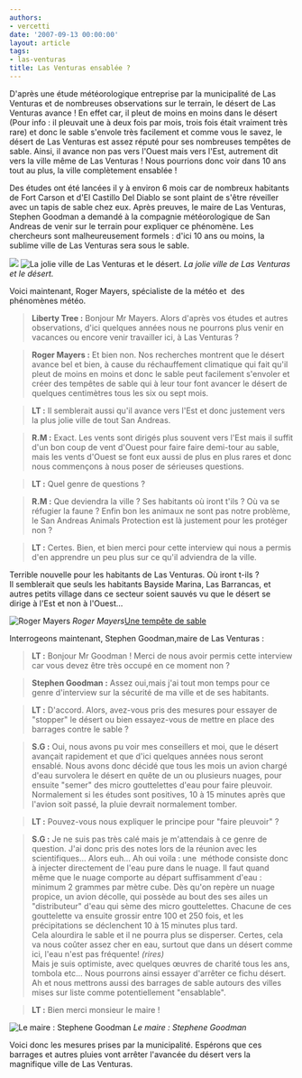 ```yaml
---
authors:
- vercetti
date: '2007-09-13 00:00:00'
layout: article
tags:
- las-venturas
title: Las Venturas ensablée ?
---
```



D'après une étude météorologique entreprise par la municipalité de Las Venturas et de nombreuses observations sur le terrain, le désert de Las Venturas avance ! En effet car, il pleut de moins en moins dans le désert (Pour info : il pleuvait une à deux fois par mois, trois fois était vraiment très rare) et donc le sable s'envole très facilement et comme vous le savez, le désert de Las Venturas est assez réputé pour ses nombreuses tempêtes de sable. Ainsi, il avance non pas vers l'Ouest mais vers l'Est, autrement dit vers la ville même de Las Venturas ! Nous pourrions donc voir dans 10 ans tout au plus, la ville complètement ensablée !

Des études ont été lancées il y à environ 6 mois car de nombreux habitants de Fort Carson et d'El Castillo Del Diablo se sont plaint de s'être réveiller avec un tapis de sable chez eux. Après preuves, le maire de Las Venturas, Stephen Goodman a demandé à la compagnie météorologique de San Andreas de venir sur le terrain pour expliquer ce phénomène. Les chercheurs sont malheureusement formels : d'ici 10 ans ou moins, la sublime ville de Las Venturas sera sous le sable.

![](/content/images/2005/01/LV.jpg)
![La jolie ville de Las Venturas et le désert.](/content/images/2005/01/Desert.jpg)
_La jolie ville de Las Venturas et le désert._

Voici maintenant, Roger Mayers, spécialiste de la météo et&nbsp; des phénomènes météo.

> **Liberty Tree :** Bonjour Mr Mayers. Alors d'après vos études et autres observations, d'ici quelques années nous ne pourrons plus venir en vacances ou encore venir travailler ici, à Las Venturas ?

> **Roger Mayers :** Et bien non. Nos recherches montrent que le désert avance bel et bien, à cause du réchauffement climatique qui fait qu'il pleut de moins en moins et donc le sable peut facilement s'envoler et créer des tempêtes de sable qui à leur tour font avancer le désert de quelques centimètres tous les six ou sept mois.

> **LT :** Il semblerait aussi qu'il avance vers l'Est et donc justement vers la plus jolie ville de tout San Andreas.

> **R.M :** Exact. Les vents sont dirigés plus souvent vers l'Est mais il suffit d'un bon coup de vent d'Ouest pour faire faire demi-tour au sable, mais les vents d'Ouest se font eux aussi de plus en plus rares et donc nous commençons à nous poser de sérieuses questions.

> **LT :** Quel genre de questions ?

> **R.M :** Que deviendra la ville ? Ses habitants où iront t'ils ? Où va se réfugier la faune ? Enfin bon les animaux ne sont pas notre problème, le San Andreas Animals Protection est là justement pour les protéger non ?

> **LT :** Certes. Bien, et bien merci pour cette interview qui nous a permis d'en apprendre un peu plus sur ce qu'il adviendra de la ville.

Terrible nouvelle pour les habitants de Las Venturas. Où iront t-ils ?  
Il semblerait que seuls les habitants Bayside Marina, Las Barrancas, et autres petits village dans ce secteur soient sauvés vu que le désert se dirige à l'Est et non à l'Ouest...

![Roger Mayers](/content/images/2005/01/RogerM.jpg)
_Roger Mayers_[Une tempête de sable](/content/images/2005/01/TempeteSable.jpg)

Interrogeons maintenant, Stephen Goodman,maire de Las Venturas :

> **LT :** Bonjour Mr Goodman ! Merci de nous avoir permis cette interview car vous devez être très occupé en ce moment non ?

> **Stephen Goodman :** Assez oui,mais j'ai tout mon temps pour ce genre d'interview sur la sécurité de ma ville et de ses habitants.

> **LT :** D'accord. Alors, avez-vous pris des mesures pour essayer de "stopper" le désert ou bien essayez-vous de mettre en place des barrages contre le sable ?

> **S.G :** Oui, nous avons pu voir mes conseillers et moi, que le désert avançait rapidement et que d'ici quelques années nous seront ensablé. Nous avons donc décidé que tous les mois un avion chargé d'eau survolera le désert en quête de un ou plusieurs nuages, pour ensuite "semer" des micro gouttelettes d'eau pour faire pleuvoir. Normalement si les études sont positives, 10 à 15 minutes après que l'avion soit passé, la pluie devrait normalement tomber.

> **LT :** Pouvez-vous nous expliquer le principe pour "faire pleuvoir" ?

> **S.G :** Je ne suis pas très calé mais je m'attendais à ce genre de question. J'ai donc pris des notes lors de la réunion avec les scientifiques... Alors euh... Ah oui voila : une&nbsp; méthode consiste donc à injecter directement de l'eau pure dans le nuage. Il faut quand même que le nuage comporte au départ suffisamment d'eau : minimum 2 grammes par mètre cube. Dès qu'on repère un nuage propice, un avion décolle, qui possède au bout des ses ailes un "distributeur" d'eau qui sème des micro gouttelettes. Chacune de ces gouttelette va ensuite grossir entre 100 et 250 fois, et les précipitations se déclenchent 10 à 15 minutes plus tard.  
> Cela alourdira le sable et il ne pourra plus se disperser. Certes, cela va nous coûter assez cher en eau, surtout que dans un désert comme ici, l'eau n'est pas fréquente! _(rires)_  
> Mais je suis optimiste, avec quelques œuvres de charité tous les ans, tombola etc... Nous pourrons ainsi essayer d'arrêter ce fichu désert. Ah et nous mettrons aussi des barrages de sable autours des villes mises sur liste comme potentiellement "ensablable".

> **LT :** Bien merci monsieur le maire !

![Le maire : Stephene Goodman](/content/images/2005/01/MaireLV.jpg)
_Le maire : Stephene Goodman_

Voici donc les mesures prises par la municipalité. Espérons que ces barrages et autres pluies vont arrêter l'avancée du désert vers la magnifique ville de Las Venturas.